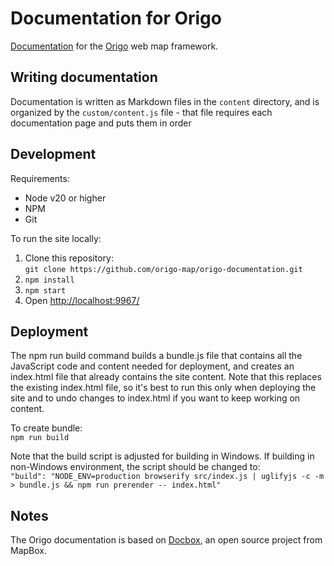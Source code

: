 # Documentation for Origo
[Documentation](https://origo-map.github.io/origo-documentation/latest/) for the [Origo](https://github.com/origo-map/origo) web map framework.

## Writing documentation
Documentation is written as Markdown files in the `content` directory, and is organized by the `custom/content.js` file - that file requires each documentation page and puts them in order

## Development
Requirements:
* Node v20 or higher
* NPM
* Git

To run the site locally:  
1. Clone this repository:  
  `git clone https://github.com/origo-map/origo-documentation.git`  
2. `npm install`  
3. `npm start`  
4. Open [http://localhost:9967/](http://localhost:9967/)

## Deployment
The npm run build command builds a bundle.js file that contains all the JavaScript code and content needed for deployment, and creates an index.html file that already contains the site content. Note that this replaces the existing index.html file, so it's best to run this only when deploying the site and to undo changes to index.html if you want to keep working on content.

To create bundle:  
`npm run build`

Note that the build script is adjusted for building in Windows. If building in non-Windows environment, the script should be changed to:  
`"build": "NODE_ENV=production browserify src/index.js | uglifyjs -c -m > bundle.js && npm run prerender -- index.html"`


## Notes
The Origo documentation is based on [Docbox](https://github.com/mapbox/docbox), an open source project from MapBox.
